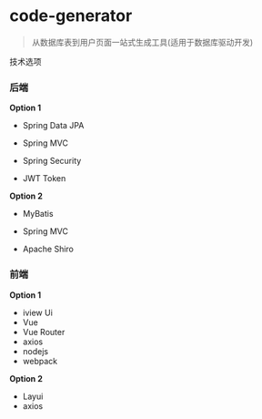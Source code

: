 # code-generator

> 从数据库表到用户页面一站式生成工具(适用于数据库驱动开发)

技术选项

### 后端

**Option 1**

* Spring Data JPA

* Spring MVC

* Spring Security

* JWT Token

**Option 2**

* MyBatis

* Spring MVC

* Apache Shiro

### 前端

**Option 1**

* iview Ui 
* Vue
* Vue Router
* axios
* nodejs
* webpack


**Option 2**

* Layui 
* axios
